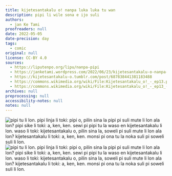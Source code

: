 ```yaml
---
title: kijetesantakalu o! nanpa luka luka tu wan
description: pipi li wile sona e ijo suli
authors:
  - jan Ke Tami
proofreaders: null
date: 2022-05-05
date-precision: day
tags:
  - comic
original: null
license: CC-BY 4.0
sources:
  - https://liputenpo.org/lipu/nanpa-pipi
  - https://janketami.wordpress.com/2022/06/23/kijetesantakalu-o-nanpa-luka-luka-tu-2/
  - https://kijetesantakalu-o.tumblr.com/post/687838441381183488
  - https://commons.wikimedia.org/wiki/File:Kijetesantakalu_o!_-_ep13.png
  - https://commons.wikimedia.org/wiki/File:Kijetesantakalu_o!_-_ep13_(sitelen_pona).png
archives: null
preprocessing: null
accessibility-notes: null
notes: null
---
```


![pipi tu li lon. pipi linja li toki: pipi o, pilin sina la pipi pi suli mute li lon ala lon? pipi sike li toki: a, ken, ken. sewi pi pipi tu la waso en kijetesantakalu li lon. waso li toki: kijetesantakalu o, pilin sina la, soweli pi suli mute li lon ala lon? kijetesantakalu li toki: a, ken, ken. monsi pi ona tu la noka suli pi soweli suli li lon.](https://upload.wikimedia.org/wikipedia/commons/4/4e/Kijetesantakalu_o%21_-_ep13.png)  
![pipi tu li lon. pipi linja li toki: pipi o, pilin sina la pipi pi suli mute li lon ala lon? pipi sike li toki: a, ken, ken. sewi pi pipi tu la waso en kijetesantakalu li lon. waso li toki: kijetesantakalu o, pilin sina la, soweli pi suli mute li lon ala lon? kijetesantakalu li toki: a, ken, ken. monsi pi ona tu la noka suli pi soweli suli li lon.](https://upload.wikimedia.org/wikipedia/commons/e/e8/Kijetesantakalu_o%21_-_ep13_%28sitelen_pona%29.png)